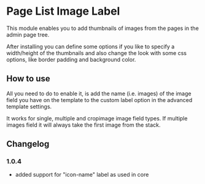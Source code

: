 # Page List Image Label

This module enables you to add thumbnails of images from the pages in the admin page tree.

After installing you can define some options if you like to specify a width/height of the thumbnails and also change the look with some css options, like border padding and background color.

## How to use
All you need to do to enable it, is add the name (i.e. images) of the image field you have on the template to the custom label option in the advanced template settings.

It works for single, multiple and cropimage image field types. If multiple images field it will always take the first image from the stack.


## Changelog

### 1.0.4
- added support for "icon-name" label as used in core